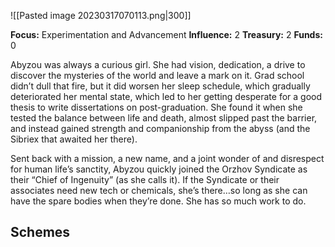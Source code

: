 ![[Pasted image 20230317070113.png|300]]

**Focus:** Experimentation and Advancement
**Influence:** 2
**Treasury:** 2
**Funds:** 0

Abyzou was always a curious girl. She had vision, dedication, a drive to discover the mysteries of the world and leave a mark on it. Grad school didn’t dull that fire, but it did worsen her sleep schedule, which gradually deteriorated her mental state, which led to her getting desperate for a good thesis to write dissertations on post-graduation. She found it when she tested the balance between life and death, almost slipped past the barrier, and instead gained strength and companionship from the abyss (and the Sibriex that awaited her there).

Sent back with a mission, a new name, and a joint wonder of and disrespect for human life’s sanctity, Abyzou quickly joined the Orzhov Syndicate as their “Chief of Ingenuity” (as she calls it). If the Syndicate or their associates need new tech or chemicals, she’s there…so long as she can have the spare bodies when they’re done. She has so much work to do.

__**Schemes**__
- 